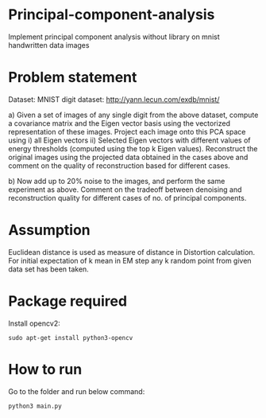 # Principal-component-analysis
Implement principal component analysis without library on mnist handwritten data images

# Problem statement
Dataset: MNIST digit dataset: http://yann.lecun.com/exdb/mnist/


a) Given a set of images of any single digit from the above dataset, compute a covariance matrix and the Eigen vector basis using the vectorized representation of these images. Project each image onto this PCA space using i) all Eigen vectors ii) Selected Eigen vectors with different values of energy thresholds (computed using the top k Eigen values). Reconstruct the original images using the projected data obtained in the cases above and comment on the quality of reconstruction based for different cases.  

b) Now add up to 20% noise to the images, and perform the same experiment as above. Comment on the tradeoff between denoising and reconstruction quality for different cases of no. of principal components. 
# Assumption 
Euclidean distance is used as measure of distance in Distortion calculation.<br />
For initial expectation of k mean in EM step any k random point from given data set has been taken.

# Package required
Install opencv2:  

	sudo apt-get install python3-opencv

# How to run
Go to the folder and run below command:

	python3 main.py
